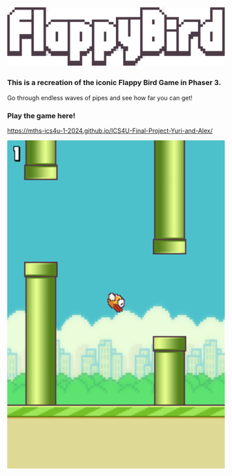 # <img src="flappy_logo.png" scale="0.5">

### This is a recreation of the iconic Flappy Bird Game in Phaser 3.
Go through endless waves of pipes and see how far you can get!

### Play the game here!
https://mths-ics4u-1-2024.github.io/ICS4U-Final-Project-Yuri-and-Alex/

![screenshot](screenshot.png)
